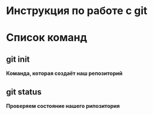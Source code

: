 # Инструкция по работе с git



# Список команд

## git init
**Команда, которая создаёт наш репозиторий** 

## git status 
**Проверяем состояние нашего рипозитория**
